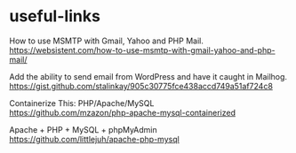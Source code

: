# useful-links

How to use MSMTP with Gmail, Yahoo and PHP Mail.  
https://websistent.com/how-to-use-msmtp-with-gmail-yahoo-and-php-mail/

Add the ability to send email from WordPress and have it caught in Mailhog.  
https://gist.github.com/stalinkay/905c30775fce438accd749a51af724c8

Containerize This: PHP/Apache/MySQL  
https://github.com/mzazon/php-apache-mysql-containerized

Apache + PHP + MySQL + phpMyAdmin  
https://github.com/littlejuh/apache-php-mysql

